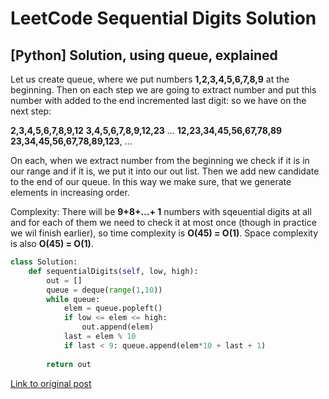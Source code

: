 # LeetCode Sequential Digits Solution

## [Python] Solution, using queue, explained

Let us create queue, where we put numbers **1,2,3,4,5,6,7,8,9** at the beginning. Then on each step we are going to extract number and put this number with added to the end incremented last digit: so we have on the next step:

**2,3,4,5,6,7,8,9,12**
**3,4,5,6,7,8,9,12,23**
...
**12,23,34,45,56,67,78,89**
**23,34,45,56,67,78,89,123**,
...

On each, when we extract number from the beginning we check if it is in our range and if it is, we put it into our out list. Then we add new candidate to the end of our queue. In this way we make sure, that we generate elements in increasing order.

Complexity: There will be **9+8+...+ 1** numbers with sqeuential digits at all and for each of them we need to check it at most once (though in practice we wil finish earlier), so time complexity is **O(45) = O(1)**. Space complexity is also **O(45) = O(1)**.

```python
class Solution:
    def sequentialDigits(self, low, high):
        out = []
        queue = deque(range(1,10))
        while queue:
            elem = queue.popleft()
            if low <= elem <= high:
                out.append(elem)
            last = elem % 10
            if last < 9: queue.append(elem*10 + last + 1)
                    
        return out
```

[Link to original post](https://leetcode.com/problems/sequential-digits/discuss/853592/Python-Solution-using-queue-explained)
